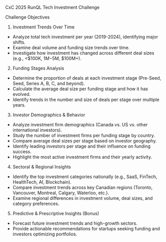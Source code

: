 CxC 2025 RunQL Tech Investment Challenge


Challenge Objectives <br />
1. Investment Trends Over Time <br />
- Analyze total tech investment per year (2019-2024), identifying major shifts. <br />
- Examine deal volume and funding size trends over time. <br />
- Investigate how investment has changed across different deal sizes (e.g., <$100K, $1M-$5M, $100M+). <br />

2. Funding Stages Analysis <br />
- Determine the proportion of deals at each investment stage (Pre-Seed, Seed, Series A, B, C, and beyond). <br />
- Calculate the average deal size per funding stage and how it has evolved. <br />
- Identify trends in the number and size of deals per stage over multiple years. <br />

3. Investor Demographics & Behavior <br />
- Analyze investment firm demographics (Canada vs. US vs. other international investors). <br />
- Study the number of investment firms per funding stage by country. <br />
- Compare average deal sizes per stage based on investor geography. <br />
- Identify leading investors per stage and their influence on funding success. <br />
- Highlight the most active investment firms and their yearly activity. <br />

4. Sectoral & Regional Insights <br />
- Identify the top investment categories nationally (e.g., SaaS, FinTech, HealthTech, AI, Blockchain). <br />
- Compare investment trends across key Canadian regions (Toronto, Vancouver, Montreal, Calgary, Waterloo, etc.). <br />
- Examine regional differences in investment volume, deal sizes, and category preferences. <br />

5. Predictive & Prescriptive Insights (Bonus) <br />
- Forecast future investment trends and high-growth sectors. <br />
- Provide actionable recommendations for startups seeking funding and investors optimizing portfolios. <br />

